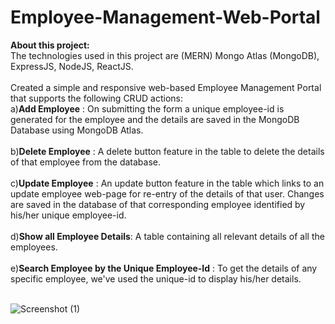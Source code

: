 # Employee-Management-Web-Portal

**About this project:** <br />
The technologies used in this project are (MERN) Mongo Atlas (MongoDB), ExpressJS, NodeJS, ReactJS. 
<br />
<br />
Created a simple and responsive web-based Employee Management Portal that supports the following CRUD actions: <br />
a)**Add Employee** : On submitting the form a unique employee-id is generated for the employee and the details are saved in the MongoDB Database using MongoDB Atlas. <br /><br />
b)**Delete Employee** : A delete button feature in the table to delete the details of that employee from the database. <br /><br />
c)**Update Employee** : An update button feature in the table which links to an update employee web-page for re-entry of the details of that user. Changes are saved in the database of that corresponding employee identified by his/her unique employee-id.  <br /><br />
d)**Show all Employee Details**: A table containing all relevant details of all the employees. <br /><br />
e)**Search Employee by the Unique Employee-Id** : To get the details of any specific employee, we've used the unique-id to display his/her details. <br /><br />

![Screenshot (1)](https://user-images.githubusercontent.com/54627904/159476896-9223e06c-2616-4992-87b3-b9638d24f751.png)


